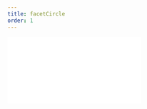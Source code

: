 ```yaml
---
title: facetCircle
order: 1
---
```


<embed src="@/docs/api/composition/facetCircle.zh.md"></embed>
